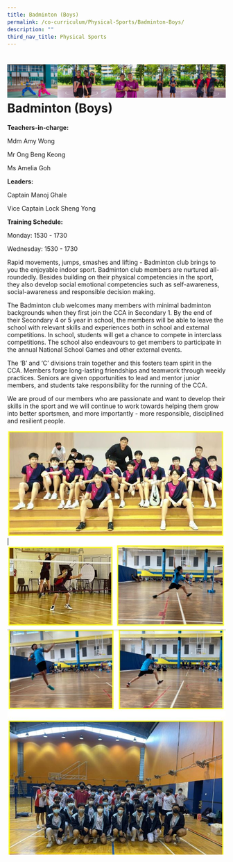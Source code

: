 ```yaml
---
title: Badminton (Boys)
permalink: /co-curriculum/Physical-Sports/Badminton-Boys/
description: ""
third_nav_title: Physical Sports
---
```

![cca-sport](/images/CCA/Collage-sport.jpg)
Badminton (Boys)
================

<b> Teachers-in-charge: </b>

Mdm Amy Wong 

Mr Ong Beng Keong 

Ms Amelia Goh

  

<b> Leaders: </b> 

Captain Manoj Ghale 

Vice Captain Lock Sheng Yong 

  

<b> Training Schedule: </b> 

Monday: 1530 - 1730

Wednesday: 1530 - 1730

  

Rapid movements, jumps, smashes and lifting - Badminton club brings to you the enjoyable indoor sport. Badminton club members are nurtured all-roundedly. Besides building on their physical competencies in the sport, they also develop social emotional competencies such as self-awareness, social-awareness and responsible decision making.  

  

The Badminton club welcomes many members with minimal badminton backgrounds when they first join the CCA in Secondary 1. By the end of their Secondary 4 or 5 year in school, the members will be able to leave the school with relevant skills and experiences both in school and external competitions. In school, students will get a chance to compete in interclass competitions. The school also endeavours to get members to participate in the annual National School Games and other external events.
  

The ‘B’ and ‘C’ divisions train together and this fosters team spirit in the CCA. Members forge long-lasting friendships and teamwork through weekly practices. Seniors are given opportunities to lead and mentor junior members, and students take responsibility for the running of the CCA. 

  

We are proud of our members who are passionate and want to develop their skills in the sport and we will continue to work towards helping them grow into better sportsmen, and more importantly - more responsible, disciplined and resilient people.

![](/images/BM1.jpeg)
![](/images/BM2.jpeg)